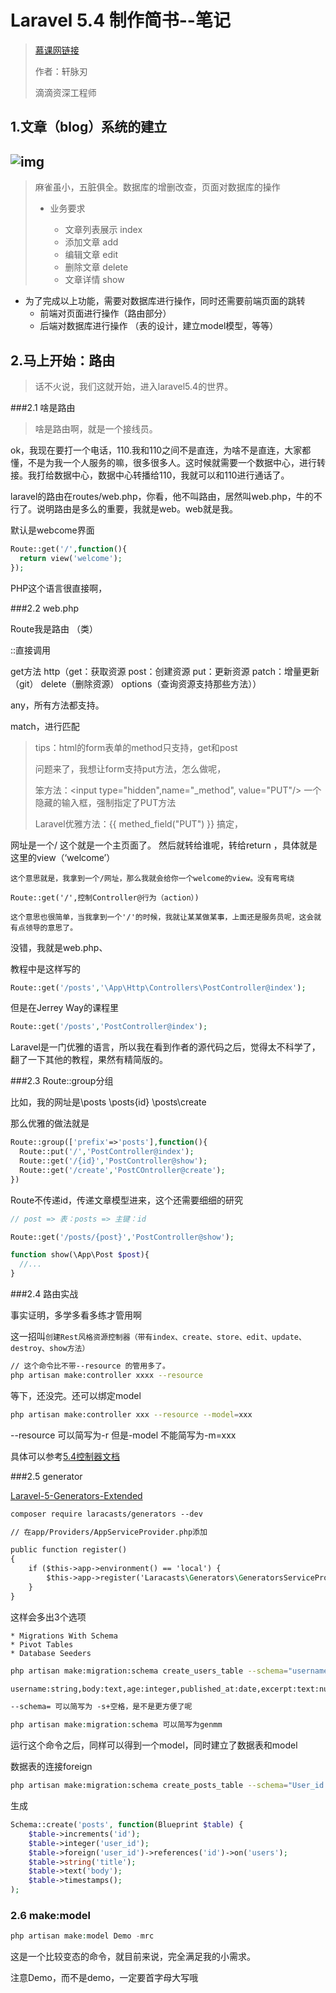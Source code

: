 # Laravel 5.4 制作简书--笔记

> [慕课网链接](https://coding.imooc.com/class/111.html)
>
> 作者：轩脉刃
>
> 滴滴资深工程师



## 1.文章（blog）系统的建立

## ![img](file:///E:/Desktop/Write/Laravel5.5jianshu/4-2%E6%96%87%E7%AB%A0%E6%A8%A1%E5%9D%97%E7%AB%A0%E8%8A%82%E8%AF%B4%E6%98%8E.mp4_20180112_163348.434.jpg?lastModify=1515746276)

> 麻雀虽小，五脏俱全。数据库的增删改查，页面对数据库的操作
>
> * 业务要求
>
>
> 	* 文章列表展示 index
> 	* 添加文章 add
> 	* 编辑文章 edit
> 	* 删除文章 delete
> 	* 文章详情 show

* 为了完成以上功能，需要对数据库进行操作，同时还需要前端页面的跳转
  * 前端对页面进行操作（路由部分）
  * 后端对数据库进行操作 （表的设计，建立model模型，等等）



## 2.马上开始：路由

> 话不火说，我们这就开始，进入laravel5.4的世界。

###2.1 啥是路由

> 啥是路由啊，就是一个接线员。

ok，我现在要打一个电话，110.我和110之间不是直连，为啥不是直连，大家都懂，不是为我一个人服务的嘛，很多很多人。这时候就需要一个数据中心，进行转接。我打给数据中心，数据中心转播给110，我就可以和110进行通话了。

laravel的路由在routes/web.php，你看，他不叫路由，居然叫web.php，牛的不行了。说明路由是多么的重要，我就是web。web就是我。

默认是webcome界面

```php
Route::get('/',function(){
  return view('welcome');
});
```

PHP这个语言很直接啊，

###2.2 web.php

Route我是路由 （类）

::直接调用

get方法 http（get：获取资源 post：创建资源  put：更新资源  patch：增量更新（git） delete（删除资源） options（查询资源支持那些方法））

any，所有方法都支持。

match，进行匹配



> tips：html的form表单的method只支持，get和post
>
> 问题来了，我想让form支持put方法，怎么做呢，
>
> 笨方法：<input type="hidden",name="_method", value="PUT"/> 一个隐藏的输入框，强制指定了PUT方法
>
> Laravel优雅方法：{{ methed_field("PUT") }} 搞定，



网址是一个/ 这个就是一个主页面了。 然后就转给谁呢，转给return ，具体就是这里的view（‘welcome’）



```
这个意思就是，我拿到一个/网址，那么我就会给你一个welcome的view。没有弯弯绕
```

```
Route::get('/',控制Controller@行为（action）)
```

````
这个意思也很简单，当我拿到一个'/'的时候，我就让某某做某事，上面还是服务员呢，这会就有点领导的意思了。
````

没错，我就是web.php、



教程中是这样写的

```php
Route::get('/posts','\App\Http\Controllers\PostController@index');
```

但是在Jerrey Way的课程里

```php
Route::get('/posts','PostController@index');
```

Laravel是一门优雅的语言，所以我在看到作者的源代码之后，觉得太不科学了，翻了一下其他的教程，果然有精简版的。



###2.3 Route::group分组

比如，我的网址是\posts \posts\{id}  \posts\create

那么优雅的做法就是

```php
Route::group(['prefix'=>'posts'],function(){
  Route::put('/','PostController@index');
  Route::get('/{id}','PostController@show');
  Route::get('/create','PostCOntroller@create');
})
```

Route不传递id，传递文章模型进来，这个还需要细细的研究

```php
// post => 表：posts => 主键：id

Route::get('/posts/{post}','PostController@show');

function show(\App\Post $post){
  //...
}
```

###2.4 路由实战

事实证明，多学多看多练才管用啊

这一招叫`创建Rest风格资源控制器（带有index、create、store、edit、update、destroy、show方法）`

```bash
// 这个命令比不带--resource 的管用多了。
php artisan make:controller xxxx --resource
```

等下，还没完。还可以绑定model

```bash
php artisan make:controller xxx --resource --model=xxx
```

--resource 可以简写为-r 但是-model 不能简写为-m=xxx



具体可以参考[5.4控制器文档](https://d.laravel-china.org/docs/5.4/controllers)



###2.5 generator

[Laravel-5-Generators-Extended](https://github.com/laracasts/Laravel-5-Generators-Extended)

```5.5
composer require laracasts/generators --dev
```

```5.4
// 在app/Providers/AppServiceProvider.php添加

public function register()
{
	if ($this->app->environment() == 'local') {
		$this->app->register('Laracasts\Generators\GeneratorsServiceProvider');
	}
}
```

这样会多出3个选项

```
* Migrations With Schema
* Pivot Tables
* Database Seeders
```

```bash
php artisan make:migration:schema create_users_table --schema="username:string,email:string:unique"
```

```bash
username:string,body:text,age:integer,published_at:date,excerpt:text:nullable,email:string:unique:default('foo@example.com')
```

```txt
--schema= 可以简写为 -s+空格，是不是更方便了呢
```

```php
php artisan make:migration:schema 可以简写为genmm
```



运行这个命令之后，同样可以得到一个model，同时建立了数据表和model

数据表的连接foreign

```bash
php artisan make:migration:schema create_posts_table --schema="User_id:interget:foreign,title:string,text=body"
```

生成

```php
Schema::create('posts', function(Blueprint $table) {
	$table->increments('id');
	$table->integer('user_id');
	$table->foreign('user_id')->references('id')->on('users');
	$table->string('title');
	$table->text('body');
	$table->timestamps();
);
```

### 2.6 make:model

```php
php artisan make:model Demo -mrc
```

这是一个比较变态的命令，就目前来说，完全满足我的小需求。

注意Demo，而不是demo，一定要首字母大写哦